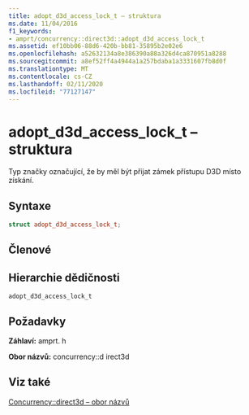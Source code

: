 ```yaml
---
title: adopt_d3d_access_lock_t – struktura
ms.date: 11/04/2016
f1_keywords:
- amprt/concurrency::direct3d::adopt_d3d_access_lock_t
ms.assetid: ef10bb06-88d6-420b-bb81-35895b2e02e6
ms.openlocfilehash: a52632134a8e386390a88a326d4ca870951a8288
ms.sourcegitcommit: a8ef52ff4a4944a1a257bdaba1a3331607fb8d0f
ms.translationtype: MT
ms.contentlocale: cs-CZ
ms.lasthandoff: 02/11/2020
ms.locfileid: "77127147"
---
```

# <a name="adopt_d3d_access_lock_t-structure"></a>adopt_d3d_access_lock_t – struktura

Typ značky označující, že by měl být přijat zámek přístupu D3D místo získání.

## <a name="syntax"></a>Syntaxe

```cpp
struct adopt_d3d_access_lock_t;
```

## <a name="members"></a>Členové

## <a name="inheritance-hierarchy"></a>Hierarchie dědičnosti

`adopt_d3d_access_lock_t`

## <a name="requirements"></a>Požadavky

**Záhlaví:** amprt. h

**Obor názvů:** concurrency::d irect3d

## <a name="see-also"></a>Viz také

[Concurrency::direct3d – obor názvů](concurrency-direct3d-namespace.md)
